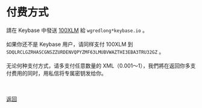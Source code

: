# 付费方式

請在 Keybase 中發送 <a href="https://wgredlong.github.io/xlm.html">100XLM</a> 給 `wgredlong*keybase.io` 。
<br><br>
如果你还不是 Keybase 用户，请同样支付 100XLM 到 `SDQLRCLGZRHASCGNSZZURDENVQPYZMF63LMUBVWAZTHI3EBA3TRU32GZ` 。
<br><br>
无论何种支付方式，请多支付任意数量的 XML（0.001～1），我們將在返回你多支付费用的同时，用私信将专属密钥发给你。

<br><br><a href="https://wgredlong.github.io/">返回</a>
